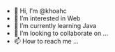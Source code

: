 - 👋 Hi, I’m @khoahc
- 👀 I’m interested in Web
- 🌱 I’m currently learning Java
- 💞️ I’m looking to collaborate on ...
- 📫 How to reach me ...

<!---
khoahc/khoahc is a ✨ special ✨ repository because its `README.md` (this file) appears on your GitHub profile.
You can click the Preview link to take a look at your changes.
--->
